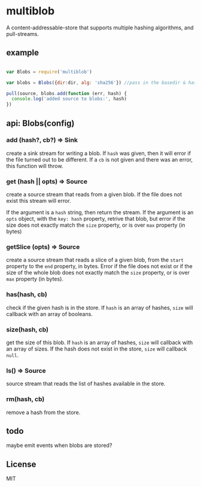 # multiblob

A content-addressable-store that supports multiple hashing algorithms,
and pull-streams.

## example

``` js

var Blobs = require('multiblob')

var blobs = Blobs({dir:dir, alg: 'sha256'}) //pass in the basedir & hash alg

pull(source, blobs.add(function (err, hash) {
  console.log('added source to blobs:', hash)
})

```

## api: Blobs(config)

### add (hash?, cb?) => Sink

create a sink stream for writing a blob.
If `hash` was given, then it will error if the file turned out to be different.
If a `cb` is not given and there was an error, this function will throw.

### get (hash || opts) => Source

create a source stream that reads from a given blob.
If the file does not exist this stream will error.

If the argument is a `hash` string, then return the stream.
If the argument is an `opts` object, with the `key: hash` property,
retrive that blob, but error if the size does not exactly match the
`size` property, or is over `max` property (in bytes)

### getSlice (opts) => Source

create a source stream that reads a slice of a given blob,
from the `start` property to the `end` property, in bytes.
Error if the file does not exist or if
the size of the whole blob does not exactly match the
`size` property, or is over `max` property (in bytes).

### has(hash, cb)

check if the given hash is in the store.
If `hash` is an array of hashes,
`size` will callback with an array of booleans.

### size(hash, cb)

get the size of this blob. If `hash` is an array of hashes,
`size` will callback with an array of sizes.
If the hash does not exist in the store, `size` will callback `null`.


### ls() => Source

source stream that reads the list of hashes available in the store.

### rm(hash, cb)

remove a hash from the store.

## todo

maybe emit events when blobs are stored?

## License

MIT
